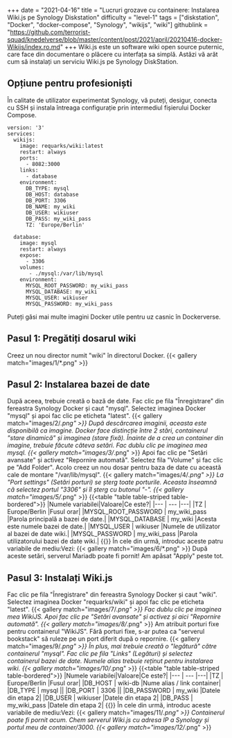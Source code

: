 +++
date = "2021-04-16"
title = "Lucruri grozave cu containere: Instalarea Wiki.js pe Synology Diskstation"
difficulty = "level-1"
tags = ["diskstation", "Docker", "docker-compose", "Synology", "wikijs", "wiki"]
githublink = "https://github.com/terrorist-squad/knedelverse/blob/master/content/post/2021/april/20210416-docker-Wikijs/index.ro.md"
+++
Wiki.js este un software wiki open source puternic, care face din documentare o plăcere cu interfața sa simplă. Astăzi vă arăt cum să instalați un serviciu Wiki.js pe Synology DiskStation.
## Opțiune pentru profesioniști
În calitate de utilizator experimentat Synology, vă puteți, desigur, conecta cu SSH și instala întreaga configurație prin intermediul fișierului Docker Compose.
```
version: '3'
services:
  wikijs:
    image: requarks/wiki:latest
    restart: always
    ports:
      - 8082:3000
    links:
      - database
    environment:
      DB_TYPE: mysql
      DB_HOST: database
      DB_PORT: 3306
      DB_NAME: my_wiki
      DB_USER: wikiuser
      DB_PASS: my_wiki_pass
      TZ: 'Europe/Berlin'

  database:
    image: mysql
    restart: always
    expose:
      - 3306
    volumes:
       - ./mysql:/var/lib/mysql
    environment:
      MYSQL_ROOT_PASSWORD: my_wiki_pass
      MYSQL_DATABASE: my_wiki
      MYSQL_USER: wikiuser
      MYSQL_PASSWORD: my_wiki_pass

```
Puteți găsi mai multe imagini Docker utile pentru uz casnic în Dockerverse.
## Pasul 1: Pregătiți dosarul wiki
Creez un nou director numit "wiki" în directorul Docker.
{{< gallery match="images/1/*.png" >}}

## Pasul 2: Instalarea bazei de date
După aceea, trebuie creată o bază de date. Fac clic pe fila "Înregistrare" din fereastra Synology Docker și caut "mysql". Selectez imaginea Docker "mysql" și apoi fac clic pe eticheta "latest".
{{< gallery match="images/2/*.png" >}}
După descărcarea imaginii, aceasta este disponibilă ca imagine. Docker face distincție între 2 stări, containerul "stare dinamică" și imaginea (stare fixă). Înainte de a crea un container din imagine, trebuie făcute câteva setări. Fac dublu clic pe imaginea mea mysql.
{{< gallery match="images/3/*.png" >}}
Apoi fac clic pe "Setări avansate" și activez "Repornire automată". Selectez fila "Volume" și fac clic pe "Add Folder". Acolo creez un nou dosar pentru baza de date cu această cale de montare "/var/lib/mysql".
{{< gallery match="images/4/*.png" >}}
La "Port settings" (Setări porturi) se șterg toate porturile. Aceasta înseamnă că selectez portul "3306" și îl șterg cu butonul "-".
{{< gallery match="images/5/*.png" >}}
{{<table "table table-striped table-bordered">}}
|Numele variabilei|Valoare|Ce este?|
|--- | --- |---|
|TZ	| Europe/Berlin |Fusul orar|
|MYSQL_ROOT_PASSWORD	| my_wiki_pass |Parola principală a bazei de date.|
|MYSQL_DATABASE |	my_wiki |Acesta este numele bazei de date.|
|MYSQL_USER	| wikiuser |Numele de utilizator al bazei de date wiki.|
|MYSQL_PASSWORD |	my_wiki_pass	|Parola utilizatorului bazei de date wiki.|
{{</table>}}
În cele din urmă, introduc aceste patru variabile de mediu:Vezi:
{{< gallery match="images/6/*.png" >}}
După aceste setări, serverul Mariadb poate fi pornit! Am apăsat "Apply" peste tot.
## Pasul 3: Instalați Wiki.js
Fac clic pe fila "Înregistrare" din fereastra Synology Docker și caut "wiki". Selectez imaginea Docker "requarks/wiki" și apoi fac clic pe eticheta "latest".
{{< gallery match="images/7/*.png" >}}
Fac dublu clic pe imaginea mea WikiJS. Apoi fac clic pe "Setări avansate" și activez și aici "Repornire automată".
{{< gallery match="images/8/*.png" >}}
Am atribuit porturi fixe pentru containerul "WikiJS". Fără porturi fixe, s-ar putea ca "serverul bookstack" să ruleze pe un port diferit după o repornire.
{{< gallery match="images/9/*.png" >}}
În plus, mai trebuie creată o "legătură" către containerul "mysql". Fac clic pe fila "Links" (Legături) și selectez containerul bazei de date. Numele alias trebuie reținut pentru instalarea wiki.
{{< gallery match="images/10/*.png" >}}
{{<table "table table-striped table-bordered">}}
|Numele variabilei|Valoare|Ce este?|
|--- | --- |---|
|TZ	| Europe/Berlin	|Fusul orar|
|DB_HOST	| wiki-db	|Nume alias / link container|
|DB_TYPE	| mysql	||
|DB_PORT	| 3306	 ||
|DB_PASSWORD	| my_wiki	|Datele din etapa 2|
|DB_USER	| wikiuser |Datele din etapa 2|
|DB_PASS	| my_wiki_pass	|Datele din etapa 2|
{{</table>}}
În cele din urmă, introduc aceste variabile de mediu:Vezi:
{{< gallery match="images/11/*.png" >}}
Containerul poate fi pornit acum. Chem serverul Wiki.js cu adresa IP a Synology și portul meu de container/3000.
{{< gallery match="images/12/*.png" >}}
